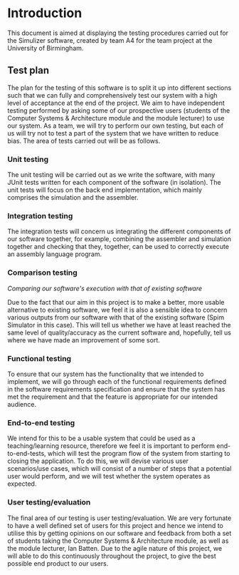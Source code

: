 Introduction
============
This document is aimed at displaying the testing procedures carried out for the Simulizer software, created by team A4 for the team project at the University of Birmingham.

Test plan
---------
The plan for the testing of this software is to split it up into different sections such that we can fully and comprehensively test our system with a high level of acceptance at the end of the project. We aim to have independent testing performed by asking some of our prospective users (students of the Computer Systems & Architecture module and the module lecturer) to use our system. As a team, we will try to perform our own testing, but each of us will try not to test a part of the system that we have written to reduce bias. The area of tests carried out will be as follows.

### Unit testing
The unit testing will be carried out as we write the software, with many JUnit tests written for each component of the software (in isolation). The unit tests will focus on the back end implementation, which mainly comprises the simulation and the assembler.

### Integration testing
The integration tests will concern us integrating the different components of our software together, for example, combining the assembler and simulation together and checking that they, together, can be used to correctly execute an assembly language program.

### Comparison testing
*Comparing our software's execution with that of existing software*

Due to the fact that our aim in this project is to make a better, more usable alternative to existing software, we feel it is also a sensible idea to concern various outputs from our software with that of the existing software (Spim Simulator in this case). This will tell us whether we have at least reached the same level of quality/accuracy as the current software and, hopefully, tell us where we have made an improvement of some sort.

### Functional testing
To ensure that our system has the functionality that we intended to implement, we will go through each of the functional requirements defined in the software requirements specification and ensure that the system has met the requirement and that the feature is appropriate for our intended audience.

### End-to-end testing
We intend for this to be a usable system that could be used as a teaching/learning resource, therefore we feel it is important to perform end-to-end-tests, which will test the program flow of the system from starting to closing the application. To do this, we will devise various user scenarios/use cases, which will consist of a number of steps that a potential user would perform, and we will test whether the system operates as expected.

### User testing/evaluation
The final area of our testing is user testing/evaluation. We are very fortunate to have a well defined set of users for this project and hence we intend to utilise this by getting opinions on our software and feedback from both a set of students taking the Computer Systems &amp; Architecture module, as well as the module lecturer, Ian Batten. Due to the agile nature of this project, we will able to do this continuously throughout the project, to give the best possible end product to our users.
